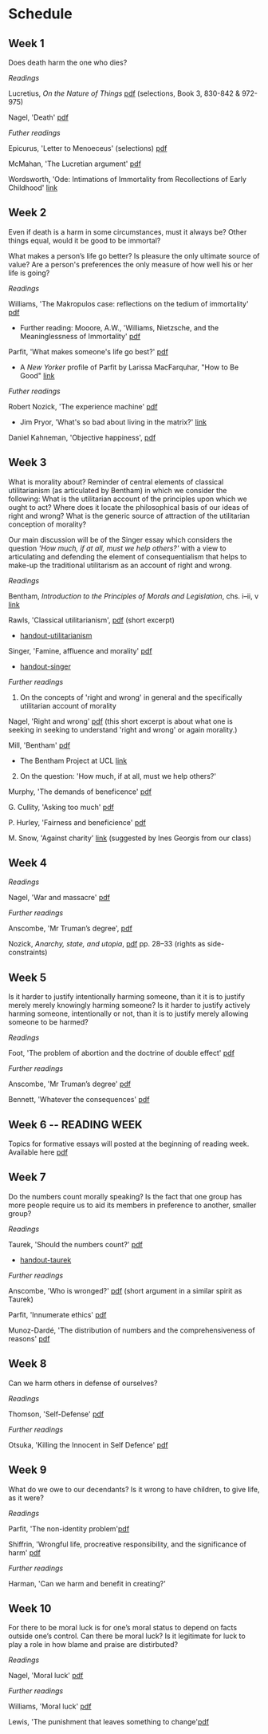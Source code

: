 # Schedule


## Week 1

Does death harm the one who dies?

*Readings*

Lucretius, *On the Nature of Things* [pdf](https://www.dropbox.com/s/220199d8zq309xs/Lucretius_Death.pdf?dl=0) (selections, Book 3, 830-842 & 972-975)

Nagel, 'Death' [pdf](https://www.dropbox.com/s/35etu00rvp50bd0/Nagel_Death.pdf?dl=0)

<!-- TODO [handout-DEATH](coming soon) -->


*Futher readings*

Epicurus, 'Letter to Menoeceus' (selections) [pdf](https://www.dropbox.com/s/6nnd6n30aac11na/Letter%20to%20Menoeceus.pdf?dl=0)

McMahan, 'The Lucretian argument' [pdf](https://www.dropbox.com/s/dvuaxeh151f1hl0/Lucretian_Argument%20copy.pdf?dl=0)

Wordsworth, 'Ode: Intimations of Immortality from Recollections of Early Childhood' [link](https://www.poetryfoundation.org/poems/45536/ode-intimations-of-immortality-from-recollections-of-early-childhood)


## Week 2

Even if death is a harm in some circumstances, must it always be? Other things equal, would it be good to be immortal? 

What makes a person’s life go better? Is pleasure the only ultimate source of value? Are a person's preferences the only measure of how well his or her life is going?


*Readings*

Williams, 'The Makropulos case: reflections on the tedium of immortality' [pdf](https://www.dropbox.com/s/82d5pske01rrpup/Williams-Immortality.pdf?dl=0)

<!-- TODO handout on immortality, boredom  -->

  - Further reading: Mooore, A.W., 'Williams, Nietzsche, and the Meaninglessness of Immortality' [pdf](https://www.dropbox.com/s/35iek3v3f0bffv9/aw-moore-immortality.pdf?dl=0)

Parfit, 'What makes someone's life go best?' [pdf](https://www.dropbox.com/s/dkjysrvuvzei7ld/parfit_life_going_best.pdf?dl=0)

<!-- TODO [handout-WELLBEING](coming soon) -->
  
  - A *New Yorker* profile of Parfit by Larissa MacFarquhar, "How to Be Good" [link](http://www.newyorker.com/magazine/2011/09/05/how-to-be-good)


*Futher readings*

Robert Nozick, 'The experience machine' [pdf](https://www.dropbox.com/s/y1e9popbljc58mw/nozick_experience_machine.pdf?dl=0)
  
  - Jim Pryor, 'What's so bad about living in the matrix?' [link](http://www.jimpryor.net/research/papers/matrix/plain.html)

Daniel Kahneman, 'Objective happiness', [pdf](https://www.dropbox.com/s/9punzcp6c2pe186/Kahneman_ObjectiveHappiness.pdf?dl=0)

<!-- Nozick, 'Happiness', [pdf](https://www.dropbox.com/s/3ucjmt4kp91q6ha/nozick_happiness_examined_life.pdf?dl=0)) from *Examined Life: philosophical meditations* -->

<!-- Obituaries of Derek Parfit from [Guardian](https://www.theguardian.com/world/2017/jan/12/derek-parfit-obituary),[New York Times](https://www.nytimes.com/2017/01/04/world/derek-parfit-philosopher-who-explored-identity-and-moral-choice-dies-at-74.html) & [Vox](http://www.vox.com/science-and-health/2017/1/3/14148208/derek-parfit-rip-obit) -->


## Week 3

What is morality about? Reminder of central elements of classical utilitarianism (as articulated by Bentham) in which we consider the following: What is the utilitarian account of the principles upon which we ought to act? Where does it locate the philosophical basis of our ideas of right and wrong? What is the generic source of attraction of the utilitarian conception of morality? 

Our main discussion will be of the Singer essay which considers the question *'How much, if at all, must we help others?'* with a view to articulating and defending the element of consequentialism that helps to make-up the traditional utilitarism as an account of right and wrong.

*Readings*

Bentham, *Introduction to the Principles of Morals and Legislation*, chs. i–ii, v [link](https://www.utilitarianism.com/jeremy-bentham/index.html)

Rawls, 'Classical utilitarianism', [pdf](https://www.dropbox.com/s/tp22sfm0cpe10sx/rawls_classical_utilitarianism.pdf?dl=0) (short excerpt)

  - [handout-utilitarianism](https://www.dropbox.com/s/2z47i4d0xoz5br4/UtilitarianismHO-2019.pdf?dl=0)

Singer, 'Famine, affluence and morality' [pdf](https://www.dropbox.com/s/di7mlljznyibsyz/Singer_Famine_Affluence_Morality%20copy.pdf?dl=0)

  - [handout-singer](https://www.dropbox.com/s/obyonr4l99owerk/Singer%20HO.pdf?dl=0)


*Further readings*

1. On the concepts of 'right and wrong' in general and the specifically utilitarian account of morality

Nagel, 'Right and wrong' [pdf](https://www.dropbox.com/s/bxv4dij20ebl93o/nagel-right-wrong.pdf?dl=0) (this short excerpt is about what one is seeking in seeking to understand 'right and wrong' or again morality.)

Mill, 'Bentham' [pdf](https://www.dropbox.com/s/zp74s0dpb5se3f0/Mill%20on%20Bentham.pdf?dl=0)

  - The Bentham Project at UCL [link](https://www.ucl.ac.uk/bentham-project)

<!-- Bentham attack on the doctrine of universal human rights! Bedau commentary. -->


2. On the question: 'How much, if at all, must we help others?'

Murphy, 'The demands of beneficence' [pdf](https://www.dropbox.com/s/2ghgm2sg095cg6p/Murphy_Demands_Beneficence_Notes%20copy.pdf?dl=0)

  <!-- [handout-MURPHY]() -->


G. Cullity, 'Asking too much' [pdf](https://www.dropbox.com/s/p4es08fupn144xw/cullity-asking_too_much.pdf?dl=0)

P. Hurley, 'Fairness and beneficience' [pdf](https://www.dropbox.com/s/egndz925lsg80vr/hurley-fairness-beneficence.pdf?dl=0)

M. Snow, 'Against charity' [link](https://www.jacobinmag.com/2015/08/peter-singer-charity-effective-altruism) (suggested by Ines Georgis from our class)




## Week 4

<!-- Topics and objections -- does utilitarianism or consequentialism demand too little, does anything go in  -->

*Readings*

Nagel, 'War and massacre' [pdf](https://www.dropbox.com/s/nytpwlbk5xe611w/Nagel.War%20and%20Massacre-1.pdf?dl=0)

<!-- [handout-nagel](???) -->


*Further readings*

Anscombe, 'Mr Truman’s degree', [pdf](https://www.dropbox.com/s/0fn471tm1a01tzx/anscombe-truman.pdf?dl=0)

Nozick, *Anarchy, state, and utopia*, [pdf](https://www.dropbox.com/s/nqhi1c9owcvb2zj/Nozick_Anarchy%2C_State%2C_and_Utopia%28.pdf?dl=0) pp. 28–33 (rights as side-constraints)


<!-- nature and value of rights [pdf](https://www.dropbox.com/s/audhzfpcitkmntq/FeinbergTheNatureandValueofRights.pdf?dl=0)  


<!-- Bentham, nonsense upon stilts, [pdf](https://www.dropbox.com/s/k05x50wuyc0uom3/bentham-Nonsense-upon-Stilts.pdf?dl=0)  in Bentham. Rights, Representation, and Reform : Nonsense upon Stilts and Other Writings on the French Revolution /. Oxford :: Oxford University Press. -->


<!-- 
Nagel, 'The value of inviolability' 
Kamm, 'Moral status' 
-->



## Week 5

Is it harder to justify intentionally harming someone, than it it is to justify merely merely knowingly harming someone? Is it harder to justify actively harming someone, intentionally or not, than it is to justify merely allowing someone to be harmed? 

*Readings*

Foot, 'The problem of abortion and the doctrine of double effect' [pdf](https://www.dropbox.com/s/30gogqhbnslx5nq/foot-dde-chapter-2.pdf?dl=0)

<!-- 
- [foot-handout](https://www.dropbox.com/s/4ohgoroiulq2ch6/private-killing-ho.pdf?dl=0)

- [private killing handout]
 -->


*Further readings*

Anscombe, 'Mr Truman’s degree' [pdf](https://www.dropbox.com/s/0fn471tm1a01tzx/anscombe-truman.pdf?dl=0)

Bennett, 'Whatever the consequences' [pdf](https://www.dropbox.com/s/sp4s5zjy1ajqto9/Bennett_Whatever_Consequences.pdf?dl=0)

<!-- Thomson, 'The trolley problem' [pdf](https://www.dropbox.com/s/rob2t57djv60u0m/Thomson_Trolly_Problem%20copy.pdf?dl=0)

<!-- [handout-TROLLEY](coming soon) -->


<!-- Rawls, 'Two concepts of rules' [pdf](https://www.dropbox.com/s/6ky9gjqfon7juy7/rawls-two-concepts.pdf?dl=0)

<!-- handout rawls --> 



<!-- 
*Related topics*

For discussion in consideration of the permissibility of suicide, euthanasia & abortion: if a person wishes to die, is it permissible to help to bring this about? Does it matter whether this is done by withdrawing life support or providing the means of death?

- Euthanasia
Thomson, 'Physician assisted suicide: two moral arguments' [pdf](https://www.dropbox.com/s/pfxcgq8mkp2u5cy/thomson-two-arguments.pdf?dl=0)

- Abortion
<!-- Tooley, aborition, infanticide / THOMSON handout

- Suicide
- 
-->




## Week 6 -- READING WEEK

Topics for formative essays will posted at the beginning of reading week. Available here [pdf](https://www.dropbox.com/s/ovmi64olop1tdol/ethics_essay_topics_2019.pdf?dl=0)


## Week 7

Do the numbers count morally speaking? Is the fact that one group has more people require us to aid its members in preference to another, smaller group?


*Readings*

Taurek, 'Should the numbers count?' [pdf](https://www.dropbox.com/s/v0x7pzztr9qeaqj/Taurek_Should%20the%20Numbers%20Count.pdf?dl=0)

- [handout-taurek](https://www.dropbox.com/s/o0g28urdcuof3h5/taurek_ho.pdf?dl=0)


*Further readings*

Anscombe, 'Who is wronged?' [pdf](https://www.dropbox.com/s/13eq0t2m3580uph/Anscombe_Who_is_Wronged%20copy.pdf?dl=0) (short argument in a similar spirit as Taurek)

Parfit, 'Innumerate ethics' [pdf](https://www.dropbox.com/s/1tye8cv99jlbnyb/Parfit_Innumerate_Ethics%20copy.pdf?dl=0)

Munoz-Dardé, 'The distribution of numbers and the comprehensiveness of reasons' [pdf](https://www.dropbox.com/s/wonq98vxjlfxkyj/PASDistributionNumbers.pdf?dl=0)

<!-- Kamm, 'Equal treatment and equal chances' I NEED TO INCLUDE THE RAWLS BIT ON AGGREGATION AND SEPARATENESS OF PERSONS BEFORE GETTING INTO TAUREK!!! OR ELSE I NEED TO PUT TAUREK AFTER FOOT SO THE TRANSITION IS TO DO WITH QUESTIONING HER OFF HAND REMARK ABOUT BETTER TO SAVE MORE-->


## Week 8

Can we harm others in defense of ourselves?

*Readings*

Thomson, 'Self-Defense' [pdf](https://www.dropbox.com/s/rro74f4e2c8j461/Thomson_SelfDefense%20copy.pdf?dl=0)

<!-- thomson handout  -->

*Further readings*

Otsuka, 'Killing the Innocent in Self Defence' [pdf](https://www.dropbox.com/s/rsbaz1uc4ylprs8/Otsuka_KillingtheInnocentinSelfDefense.pdf?dl=0)



## Week 9

What do we owe to our decendants? Is it wrong to have children, to give life, as it were?

*Readings*

Parfit, 'The non-identity problem'[pdf](https://www.dropbox.com/s/j11onn7dykq72di/Parfit_NonIdentity_Problem%20copy.pdf?dl=0)


Shiffrin, 'Wrongful life, procreative responsibility, and the significance of harm' [pdf](https://www.dropbox.com/s/ffb6b1np6edir0p/wrongful_life_procreative_responsibility_and_the_significance_of_harm.pdf?dl=0)

  <!-- [shiffrin-handout-soon]() -->

*Further readings*

Harman, 'Can we harm and benefit in creating?'

<!-- Arendt, the natality problem -->

<!-- Margalit...is it wrong to forget?  -->


## Week 10 


For there to be moral luck is for one’s moral status to depend on facts outside one’s control. Can there be moral luck?  Is it legitimate for luck to play a role in how blame and praise are distirbuted?

*Readings*

Nagel, 'Moral luck' [pdf](https://www.dropbox.com/s/see6cwupqsnd1za/Nagel-Moral%20Luck.pdf?dl=0)

<!-- 
- [nagel-handout](https://www.dropbox.com/s/untw6tmd26piakq/moralluck-ho.pdf?dl=0) -->

*Further readings*

Williams, 'Moral luck' [pdf](https://www.dropbox.com/s/nspa85zhq6n98qv/Williams_Moral%20Luck.pdf?dl=0)


Lewis, 'The punishment that leaves something to change'[pdf](https://www.dropbox.com/s/jnonk0wjyt0uckt/lewis%20punishment%20copy.pdf?dl=0)
<!-- 
- [lewis-handout](https://www.dropbox.com/s/8hl11nkyg5kebz9/lewis-attempts-lottery.pdf?dl=0) -->


<!-- Strawson, 'Luck swallows everything' [pdf]('https://www.dropbox.com/s/mgcdqpbhbb1z05u/Luck_Swallows_Everything.pdf?dl=0') -->


<!-- OR WEEK 10 AS 

*Readings*

Wolf, 'Moral saints' [pdf](https://www.dropbox.com/s/bgbxja19c553xn2/wolf-moral-saints.pdf?dl=0)

Williams, 'Persons, character and morality' [pdf](https://www.dropbox.com/s/fn56hk1g39g6x5c/williams-persons-character.pdf?dl=0)
<!-- 
- [wolf-handout](https://www.dropbox.com/s/7t7c58imr4n38un/wolf_moralsaints_ho.pdf?dl=0) -->

<!-- *Further readings*

Wolf, 'Morality and partiality' [pdf](https://www.dropbox.com/s/l1603a1jtw5jwqs/wolf_morality_partiality.pdf?dl=0) -->


<!-- railton, https://www.dropbox.com/s/qwj5j3b2yyw21ib/railton_alienation.pdf?dl=0 -->



<!-- Egoism and altruism

Is it possible to act for the sake of another’s good or must motivation always bottom out in a purely selfish element? Are a person's desires the source of all her reasons for action? 


*Readings*

Feinberg, 'Psychological egoism' [link](https://upload.disroot.org/r/9_ykrXpd#w2bgBal3mpqJODbbiLJYKLWyfB0Rsw2Fqvh8EtUA76g=)

Butler, 'Upon love of our neighbour', sermon xi [link](https://upload.disroot.org/r/92XE1BrS#eQz2dbq1yb++XU4KqUWxInPeRduqaivPndV9V/wxokI=) -->

<!-- 
- [handout-egosim](https://www.dropbox.com/s/4kksi3kucz8mw5d/handout-egoism.pdf?dl=0)
 -->

<!-- *Futher readings*

Williams, 'Egoism and alrtuism' [pdf](https://www.dropbox.com/s/zgxvc1ovh3olepd/williams_egoism__altruism%20copy%202.pdf?dl=0)

Rachels, 'Ethical egoism' [link](https://www.dropbox.com/s/nkrqeflvs417xhc/Rachels%20Ethical%20Egoism%20copy.pdf?dl=0)

But would be better to frame as about: The humean theory of motivation and the authority of morality -->





<!-- 

The integrity objection to consequentialism

*Readings*

Bernard Williams, 'A Critique of utilitarianism,' §§3-5. [pdf](https://www.dropbox.com/s/rxy25wlyd9ut4ji/A_critique_of_utilitarianism%20copy.pdf?dl=0)

Peter Railton, ‘Alienation, consequentialism and the demands of morality’, [pdf](https://www.dropbox.com/s/qwj5j3b2yyw21ib/railton_alienation.pdf?dl=0) -->

<!-- Examines the place of immediate personal motivations (such as affection for a family member or close friend) in an ultimately impersonal morality. Argues that consequentialism should not, by its own lights, be constantly employed in decisionmaking, but that this does not show that consequentialism is self-defeating. Discusses the various senses in which a moral theory may involve “alienation”.  -->



